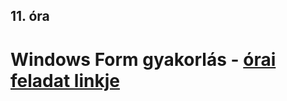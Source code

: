 ## 11. óra

# Windows Form gyakorlás - [órai feladat linkje](https://github.com/Etereke/WinFormsApp1)

